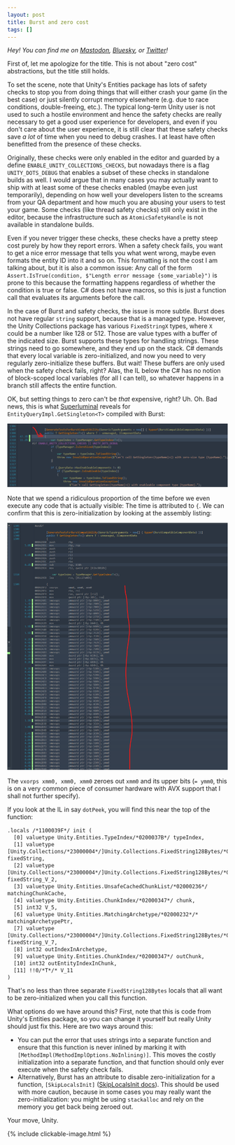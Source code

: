 ```yaml
---
layout: post
title: Burst and zero cost
tags: []
---
```


_Hey! You can find me on [Mastodon](https://mastodon.gamedev.place/@sschoener), [Bluesky](https://bsky.app/profile/sschoener.bsky.social), or [Twitter](https://twitter.com/s4schoener)!_

First of, let me apologize for the title. This is not about "zero cost" abstractions, but the title still holds.

To set the scene, note that Unity's Entities package has lots of safety checks to stop you from doing things that will either crash your game (in the best case) or just silently corrupt memory elsewhere (e.g. due to race conditions, double-freeing, etc.). The typical long-term Unity user is not used to such a hostile environment and hence the safety checks are really necessary to get a good user experience for developers, and even if you don't care about the user experience, it is still clear that these safety checks save _a lot_ of time when you need to debug crashes. I at least have often benefitted from the presence of these checks.

Originally, these checks were only enabled in the editor and guarded by a define `ENABLE_UNITY_COLLECTIONS_CHECKS`, but nowadays there is a flag `UNITY_DOTS_DEBUG` that enables a subset of these checks in standalone builds as well. I would argue that in many cases you may actually want to ship with at least some of these checks enabled (maybe even just temporarily), depending on how well your developers listen to the screams from your QA department and how much you are abusing your users to test your game. Some checks (like thread safety checks) still only exist in the editor, because the infrastructure such as `AtomicSafetyHandle` is not available in standalone builds.

Even if you never trigger these checks, these checks have a pretty steep cost purely by how they report errors. When a safety check fails, you want to get a nice error message that tells you what went wrong, maybe even formats the entity ID into it and so on. This formatting is not the cost I am talking about, but it is also a common issue: Any call of the form `Assert.IsTrue(condition, $"Length error message {some_variable}")` is prone to this because the formatting happens regardless of whether the condition is true or false. C# does not have macros, so this is just a function call that evaluates its arguments before the call.

In the case of Burst and safety checks, the issue is more subtle. Burst does not have regular `string` support, because that is a managed type. However, the Unity Collections package has various `FixedStringX` types, where `X` could be a number like 128 or 512. Those are value types with a buffer of the indicated size. Burst supports these types for handling strings. These strings need to go somewhere, and they end up on the stack. C# demands that every local variable is zero-initialized, and now you need to very regularly zero-initialize these buffers. But wait! These buffers are only used when the safety check fails, right? Alas, the IL below the C# has no notion of block-scoped local variables (for all I can tell), so whatever happens in a branch still affects the entire function.

OK, but setting things to zero can't be _that_ expensive, right? Uh. Oh. Bad news, this is what [Superluminal](https://superluminal.eu/) reveals for `EntityQueryImpl.GetSingleton<T>` compiled with Burst:

<p align="middle">
  <img src="/img/2025-01-18-burst-zero-init/step-1.png" alt="" />
</p>

Note that we spend a ridiculous proportion of the time before we even execute any code that is actually visible: The time is attributed to `{`. We can confirm that this is zero-initialization by looking at the assembly listing:

<p align="middle">
  <img src="/img/2025-01-18-burst-zero-init/step-2.png" alt="" />
</p>

The `vxorps xmm0, xmm0, xmm0` zeroes out `xmm0` and its upper bits (`= ymm0`, this is on a very common piece of consumer hardware with AVX support that I shall not further specify).

If you look at the IL in say `dotPeek`, you will find this near the top of the function:
```
.locals /*1100039F*/ init (
  [0] valuetype Unity.Entities.TypeIndex/*0200037B*/ typeIndex,
  [1] valuetype [Unity.Collections/*23000004*/]Unity.Collections.FixedString128Bytes/*01000057*/ fixedString,
  [2] valuetype [Unity.Collections/*23000004*/]Unity.Collections.FixedString128Bytes/*01000057*/ fixedString_V_2,
  [3] valuetype Unity.Entities.UnsafeCachedChunkList/*02000236*/ matchingChunkCache,
  [4] valuetype Unity.Entities.ChunkIndex/*02000347*/ chunk,
  [5] int32 V_5,
  [6] valuetype Unity.Entities.MatchingArchetype/*02000232*/* matchingArchetypePtr,
  [7] valuetype [Unity.Collections/*23000004*/]Unity.Collections.FixedString128Bytes/*01000057*/ fixedString_V_7,
  [8] int32 outIndexInArchetype,
  [9] valuetype Unity.Entities.ChunkIndex/*02000347*/ outChunk,
  [10] int32 outEntityIndexInChunk,
  [11] !!0/*T*/* V_11
)
```
That's no less than three separate `FixedString128Bytes` locals that all want to be zero-initialized when you call this function.

What options do we have around this? First, note that this is code from Unity's Entities package, so you can change it yourself but really Unity should just fix this. Here are two ways around this:
 * You can put the error that uses strings into a separate function and ensure that this function is never inlined by marking it with `[MethodImpl(MethodImplOptions.NoInlining)]`. This moves the costly initialization into a separate function, and that function should only ever execute when the safety check fails.
 * Alternatively, Burst has an attribute to disable zero-initialization for a function, `[SkipLocalsInit]` ([SkipLocalsInit docs](https://docs.unity3d.com/Packages/com.unity.burst@1.8/manual/optimization-skiplocalsinit.html)). This should be used with more caution, because in some cases you may really want the zero-initialization: you might be using `stackalloc` and rely on the memory you get back being zeroed out. 

Your move, Unity.

{% include clickable-image.html %}